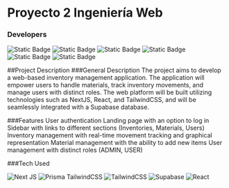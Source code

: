 # Proyecto 2 Ingeniería Web

### Developers
![Static Badge](https://img.shields.io/badge/-dielamgx-white?logo=github&logoColor=white&color=%233498DB%20&link=https%3A%2F%2Fgithub.com%2Fdanielamgx)
![Static Badge](https://img.shields.io/badge/-mateo.bedoyao-white?logo=github&logoColor=white&color=%237D3C98&link=https%3A%2F%2Fgithub.com%2Fmateo.bedoyao)
![Static Badge](https://img.shields.io/badge/-superpollo2-white?logo=github&logoColor=white&color=%23E74C3C%20&link=https%3A%2F%2Fgithub.com%2Fsuperpollo2)
![Static Badge](https://img.shields.io/badge/-isaacj32-white?logo=github&logoColor=white&color=%23F39C12%20&link=https%3A%2F%2Fgithub.com%2Fisaacj32)
![Static Badge](https://img.shields.io/badge/-deyberst-white?logo=github&logoColor=white&color=%23138D75&link=https%3A%2F%2Fgithub.com%2Fdeyberst)
![Static Badge](https://img.shields.io/badge/-juan-urrego-white?logo=github&logoColor=white&color=%23922B21&link=https%3A%2F%2Fgithub.com%2Fjuan-urrego)






##Project Description
###General Description
The project aims to develop a web-based inventory management application. The application will empower users to handle materials, track inventory movements, and manage users with distinct roles. The web platform will be built utilizing technologies such as NextJS, React, and TailwindCSS, and will be seamlessly integrated with a Supabase database.

###Features
User authentication
Landing page with an option to log in
Sidebar with links to different sections (Inventories, Materials, Users)
Inventory management with real-time movement tracking and graphical representation
Material management with the ability to add new items
User management with distinct roles (ADMIN, USER)

###Tech Used

![Next JS](https://img.shields.io/badge/Next-black?style=for-the-badge&logo=next.js&logoColor=white)
![Prisma](https://img.shields.io/badge/Prisma-3982CE?style=for-the-badge&logo=Prisma&logoColor=white)
TailwindCSS	![TailwindCSS](https://img.shields.io/badge/tailwindcss-%2338B2AC.svg?style=for-the-badge&logo=tailwind-css&logoColor=white)
![Supabase](https://img.shields.io/badge/Supabase-3ECF8E?style=for-the-badge&logo=supabase&logoColor=white)
![React](https://img.shields.io/badge/react-%2320232a.svg?style=for-the-badge&logo=react&logoColor=%2361DAFB)
